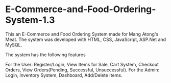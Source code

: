 # E-Commerce-and-Food-Ordering-System-1.3

This an E-Commerce and Food Ordering System made for Mang Atong's Meat. The system was developed with HTML, CSS, JavaScript, ASP.Net and MySQL.

The system has the following features

For the User: Register/Login, View Items for Sale, Cart System, Checkout Orders, View Orders(Pending, Successful, Unsuccessful).
For the Admin: Login, Inventory System, Dashboard, Add/Delete Items.

